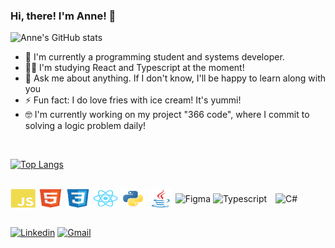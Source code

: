 ### Hi, there! I'm Anne! 👾

 ![Anne's GitHub stats](https://github-readme-stats.vercel.app/api?username=euannerocha&show_icons=true&theme=transparent)
 
- 🔭 I'm currently a programming student and systems developer. 
- 👩‍💻 I'm studying React and Typescript at the moment!
- 💬 Ask me about anything. If I don't know, I'll be happy to learn along with you
- ⚡ Fun fact: I do love fries with ice cream! It's yummi!
- 🤓 I'm currently working on my project "366 code", where I commit to solving a logic problem daily!
<br>

  [![Top Langs](https://github-readme-stats.vercel.app/api/top-langs/?username=euannerocha&layout=compact)](https://github.com/euannerocha/github-readme-stats)

<div style="display: inline_block"><br>
  <img align="center" alt="Js" height="30" width="40" src="https://raw.githubusercontent.com/devicons/devicon/master/icons/javascript/javascript-plain.svg">
  <img align="center" alt="HTML" height="30" width="40" src="https://raw.githubusercontent.com/devicons/devicon/master/icons/html5/html5-original.svg">
  <img align="center" alt="CSS" height="30" width="40" src="https://raw.githubusercontent.com/devicons/devicon/master/icons/css3/css3-original.svg">
  <img align="center" alt="React" height="30" width="40" src="https://raw.githubusercontent.com/devicons/devicon/master/icons/react/react-original.svg">
  <img align="center" alt="Python" height="30" width="40" src="https://raw.githubusercontent.com/devicons/devicon/master/icons/python/python-original.svg">
  <img align="center" alt="Java" height="30" width="40" src="https://raw.githubusercontent.com/devicons/devicon/master/icons/java/java-original.svg">
  <img align="center" alt="Figma" height="30" width="40" src="https://www.vectorlogo.zone/logos/figma/figma-icon.svg">
  <img align="center" alt="Typescript" height="30" width="30" src="https://www.vectorlogo.zone/logos/typescriptlang/typescriptlang-icon.svg">
  <img align="center" alt="C#" height="30" width="30" style="margin-left: 10px;" src="https://vetores.org/d/c-sharp.svg">

  </div>
  <br>

  [![Linkedin](https://img.shields.io/badge/LinkedIn-0077B5?style=for-the-badge&logo=linkedin&logoColor=white)](https://www.linkedin.com/in/anneliserocha/)
  [![Gmail](https://img.shields.io/badge/Gmail-D14836?style=for-the-badge&logo=gmail&logoColor=white)](annelisesr@gmail.com)

